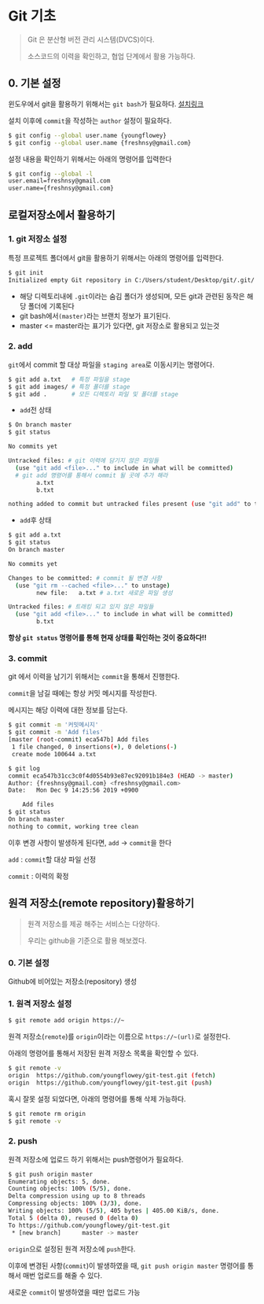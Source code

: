 # Git 기초

> Git 은 분산형 버전 관리 시스템(DVCS)이다.
>
> 소스코드의 이력을 확인하고, 협업 단계에서 활용 가능하다.

## 0. 기본 설정

윈도우에서 git을 활용하기 위해서는 `git bash`가 필요하다. [설치링크](https://gitforwindows.org/)

설치 이후에 `commit`을 작성하는 `author` 설정이 필요하다.

```bash
$ git config --global user.name {youngflowey}
$ git config --global user.name {freshnsy@gmail.com}
```

설정 내용을 확인하기 위해서는 아래의 명령어를 입력한다

```bash
$ git config --global -l
user.email=freshnsy@gmail.com
user.name={freshnsy@gmail.com}
```

## 로컬저장소에서 활용하기

### 1. git 저장소 설정

특정 프로젝트 폴더에서 git을 활용하기 위해서는 아래의 명령어를 입력한다.

```bash
$ git init
Initialized empty Git repository in C:/Users/student/Desktop/git/.git/

```

* 해당 디렉토리내에 `.git`이라는 숨김 폴더가 생성되며, 모든 git과 관련된 동작은 해당 폴더에 기록된다
* git bash에서`(master)`라는 브랜치 정보가 표기된다.
* master <= master라는 표기가 있다면, git 저장소로 활용되고 있는것

### 2. add

`git`에서 commit 할 대상 파일을 `staging area`로 이동시키는 명령어다.

```bash
$ git add a.txt   # 특정 파일을 stage
$ git add images/ # 특정 폴더를 stage
$ git add .       # 모든 디렉토리 파일 및 폴더를 stage
```

* `add`전 상태

```bash
$ On branch master
$ git status

No commits yet

Untracked files: # git 이력에 담기지 않은 파일들
  (use "git add <file>..." to include in what will be committed)
  # git add 명령어를 통해서 commit 될 곳에 추가 해라
        a.txt
        b.txt

nothing added to commit but untracked files present (use "git add" to track)

```

* `add`후 상태

```bash
$ git add a.txt
$ git status
On branch master

No commits yet

Changes to be committed: # commit 될 변경 사항
  (use "git rm --cached <file>..." to unstage)
        new file:   a.txt # a.txt 새로운 파일 생성

Untracked files: # 트래킹 되고 있지 않은 파일들
  (use "git add <file>..." to include in what will be committed)
        b.txt
```

**항상 `git status` 명령어를 통해 현재 상태를 확인하는 것이 중요하다!!**

### 3. commit

git 에서 이력을 남기기 위해서는 `commit`을 통해서 진행한다.

`commit`을 남길 때에는 항상 커밋 메시지를 작성한다.

메시지는 해당 이력에 대한 정보를 담는다.

```bash
$ git commit -m '커밋메시지'
$ git commit -m 'Add files'
[master (root-commit) eca547b] Add files
 1 file changed, 0 insertions(+), 0 deletions(-)
 create mode 100644 a.txt
```

```bash
$ git log
commit eca547b31cc3c0f4d0554b93e87ec92091b184e3 (HEAD -> master)
Author: {freshnsy@gmail.com} <freshnsy@gmail.com>
Date:   Mon Dec 9 14:25:56 2019 +0900

    Add files
$ git status
On branch master
nothing to commit, working tree clean
```

이후 변경 사항이 발생하게 된다면, `add` -> `commit`을 한다

`add` : `commit`할 대상 파일 선정

`commit` : 이력의 확정

## 원격 저장소(remote repository)활용하기

> 원격 저장소를 제공 해주는 서비스는 다양하다.
>
> 우리는 github을 기준으로 활용 해보겠다.

### 0. 기본 설정

Github에 비어있는 저장소(repository) 생성

### 1. 원격 저장소 설정

```bash
$ git remote add origin https://~
```

원격 저장소(`remote`)를 `origin`이라는 이름으로 `https://~(url)`로 설정한다.

아래의 명령어를 통해서 저장된 원격 저장소 목록을 확인할 수 있다.

```bash
$ git remote -v
origin  https://github.com/youngflowey/git-test.git (fetch)
origin  https://github.com/youngflowey/git-test.git (push)
```

혹시 잘못 설정 되었다면, 아래의 명령어를 통해 삭제 가능하다.

```bash
$ git remote rm origin
$ git remote -v
```

### 2. push

원격 저장소에 업로드 하기 위해서는 push명령어가 필요하다.

```bash
$ git push origin master
Enumerating objects: 5, done.
Counting objects: 100% (5/5), done.
Delta compression using up to 8 threads
Compressing objects: 100% (3/3), done.
Writing objects: 100% (5/5), 405 bytes | 405.00 KiB/s, done.
Total 5 (delta 0), reused 0 (delta 0)
To https://github.com/youngflowey/git-test.git
 * [new branch]      master -> master
```

`origin`으로 설정된 원격 저장소에 `push`한다.

이후에 변경된 사항(`commit`)이 발생하였을 때, `git push origin master` 명령어를 통해서 매번 업로드를 해줄 수 있다.

새로운 `commit`이 발생하였을 때만 업로드 가능